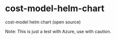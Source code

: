 # cost-model-helm-chart

cost-model helm chart (open source)

Note: This is just a test with Azure, use with caution.
